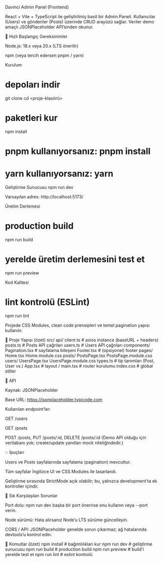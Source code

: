 Davinci Admin Panel (Frontend)

React + Vite + TypeScript ile geliştirilmiş basit bir Admin Paneli.
Kullanıcılar (Users) ve gönderiler (Posts) üzerinde CRUD arayüzü sağlar. Veriler demo amaçlı JSONPlaceholder API’sinden okunur.

🚀 Hızlı Başlangıç
Gereksinimler

Node.js: 18.x veya 20.x (LTS önerilir)

npm (veya tercih edersen pnpm / yarn)

Kurulum
# depoları indir
git clone <sizin-repo-urliniz>
cd <proje-klasörü>

# paketleri kur
npm install
# pnpm kullanıyorsanız: pnpm install
# yarn kullanıyorsanız: yarn

Geliştirme Sunucusu
npm run dev


Varsayılan adres: http://localhost:5173/

Üretim Derlemesi
# production build
npm run build

# yerelde üretim derlemesini test et
npm run preview

Kod Kalitesi
# lint kontrolü (ESLint)
npm run lint


Projede CSS Modules, clean code prensipleri ve temel pagination yapısı kullanılır.

📂 Proje Yapısı (özet)
src/
  api/
    client.ts        # axios instance (baseURL + headers)
    posts.ts         # Posts API çağrıları
    users.ts         # Users API çağrıları
  components/
    Pagination.tsx   # sayfalama bileşeni
    Footer.tsx       # (opsiyonel) footer
  pages/
    Home.tsx
    Home.module.css
    posts/
      PostsPage.tsx
      PostsPage.module.css
    users/
      UsersPage.tsx
      UsersPage.module.css
  types.ts           # tip tanımları (Post, User vs.)
  App.tsx            # layout / <Outlet/>
  main.tsx           # router kurulumu
  index.css          # global stiller

🔌 API

Kaynak: JSONPlaceholder

Base URL: https://jsonplaceholder.typicode.com

Kullanılan endpoint’ler:

GET /users

GET /posts

POST /posts, PUT /posts/:id, DELETE /posts/:id
(Demo API olduğu için veritabanı yok; create/update yanıtları mock niteliğindedir.)

💡 İpuçları

Users ve Posts sayfalarında sayfalama (pagination) mevcuttur.

Tüm sayfalar İngilizce UI ve CSS Modules ile tasarlandı.

Geliştirme sırasında StrictMode açık olabilir; bu, yalnızca development’ta ek kontroller içindir.

🧪 Sık Karşılaşılan Sorunlar

Port dolu: npm run dev başka bir port önerirse onu kullanın veya --port verin.

Node sürümü: Hata alırsanız Node’u LTS sürüme güncelleyin.

CORS / API: JSONPlaceholder genelde sorun çıkarmaz; ağ hatalarında devtools’u kontrol edin.

📝 Komutlar (özet)
npm install       # bağımlılıkları kur
npm run dev       # geliştirme sunucusu
npm run build     # production build
npm run preview   # build'i yerelde test et
npm run lint      # eslint kontrolü

